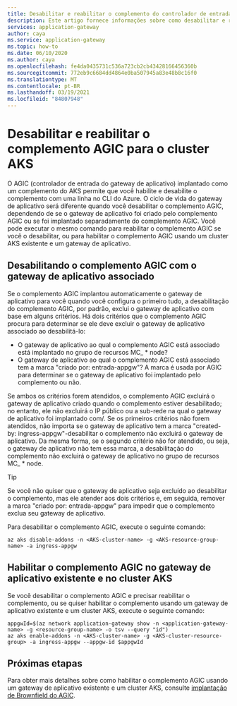 ```yaml
---
title: Desabilitar e reabilitar o complemento do controlador de entrada do gateway de aplicativo para o cluster do serviço kubernetes do Azure
description: Este artigo fornece informações sobre como desabilitar e reabilitar o complemento AGIC para seu cluster AKS
services: application-gateway
author: caya
ms.service: application-gateway
ms.topic: how-to
ms.date: 06/10/2020
ms.author: caya
ms.openlocfilehash: fe4da0435731c536a723cb2cb43428166456360b
ms.sourcegitcommit: 772eb9c6684dd4864e0ba507945a83e48b8c16f0
ms.translationtype: MT
ms.contentlocale: pt-BR
ms.lasthandoff: 03/19/2021
ms.locfileid: "84807948"
---
```

# <a name="disable-and-re-enable-agic-add-on-for-your-aks-cluster"></a>Desabilitar e reabilitar o complemento AGIC para o cluster AKS
O AGIC (controlador de entrada do gateway de aplicativo) implantado como um complemento do AKS permite que você habilite e desabilite o complemento com uma linha no CLI do Azure. O ciclo de vida do gateway de aplicativo será diferente quando você desabilitar o complemento AGIC, dependendo de se o gateway de aplicativo foi criado pelo complemento AGIC ou se foi implantado separadamente do complemento AGIC. Você pode executar o mesmo comando para reabilitar o complemento AGIC se você o desabilitar, ou para habilitar o complemento AGIC usando um cluster AKS existente e um gateway de aplicativo.

## <a name="disabling-agic-add-on-with-associated-application-gateway"></a>Desabilitando o complemento AGIC com o gateway de aplicativo associado 
Se o complemento AGIC implantou automaticamente o gateway de aplicativo para você quando você configura o primeiro tudo, a desabilitação do complemento AGIC, por padrão, exclui o gateway de aplicativo com base em alguns critérios. Há dois critérios que o complemento AGIC procura para determinar se ele deve excluir o gateway de aplicativo associado ao desabilitá-lo:
- O gateway de aplicativo ao qual o complemento AGIC está associado está implantado no grupo de recursos MC_ * node? 
- O gateway de aplicativo ao qual o complemento AGIC está associado tem a marca "criado por: entrada-appgw"? A marca é usada por AGIC para determinar se o gateway de aplicativo foi implantado pelo complemento ou não. 

Se ambos os critérios forem atendidos, o complemento AGIC excluirá o gateway de aplicativo criado quando o complemento estiver desabilitado; no entanto, ele não excluirá o IP público ou a sub-rede na qual o gateway de aplicativo foi implantado com/. Se os primeiros critérios não forem atendidos, não importa se o gateway de aplicativo tem a marca "created-by: ingress-appgw"-desabilitar o complemento não excluirá o gateway de aplicativo. Da mesma forma, se o segundo critério não for atendido, ou seja, o gateway de aplicativo não tem essa marca, a desabilitação do complemento não excluirá o gateway de aplicativo no grupo de recursos MC_ * node. 

> [!TIP] 
> Se você não quiser que o gateway de aplicativo seja excluído ao desabilitar o complemento, mas ele atender aos dois critérios e, em seguida, remover a marca "criado por: entrada-appgw" para impedir que o complemento exclua seu gateway de aplicativo. 

Para desabilitar o complemento AGIC, execute o seguinte comando: 
```azurecli-interactive
az aks disable-addons -n <AKS-cluster-name> -g <AKS-resource-group-name> -a ingress-appgw 
```

## <a name="enable-agic-add-on-on-existing-application-gateway-and-aks-cluster"></a>Habilitar o complemento AGIC no gateway de aplicativo existente e no cluster AKS
Se você desabilitar o complemento AGIC e precisar reabilitar o complemento, ou se quiser habilitar o complemento usando um gateway de aplicativo existente e um cluster AKS, execute o seguinte comando:

```azurecli-interactive
appgwId=$(az network application-gateway show -n <application-gateway-name> -g <resource-group-name> -o tsv --query "id") 
az aks enable-addons -n <AKS-cluster-name> -g <AKS-cluster-resource-group> -a ingress-appgw --appgw-id $appgwId
```

## <a name="next-steps"></a>Próximas etapas
Para obter mais detalhes sobre como habilitar o complemento AGIC usando um gateway de aplicativo existente e um cluster AKS, consulte [implantação de Brownfield do AGIC](tutorial-ingress-controller-add-on-existing.md).